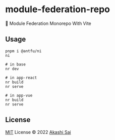 # module-federation-repo

🧩 Module Federation Monorepo With Vite

## Usage

```shell
pnpm i @antfu/ni
ni

# in base
nr dev

# in app-react
nr build
nr serve

# in app-vue
nr build
nr serve
```

## License

[MIT](./LICENSE) License © 2022 [Akashi Sai](https://github.com/akashigakki)
